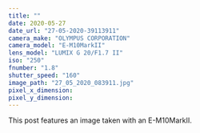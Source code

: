 ```yaml
---
title: ""
date: 2020-05-27
date_url: "27-05-2020-39113911"
camera_make: "OLYMPUS CORPORATION"
camera_model: "E-M10MarkII"
lens_model: "LUMIX G 20/F1.7 II"
iso: "250"
fnumber: "1.8"
shutter_speed: "160"
image_path: "27_05_2020_083911.jpg"
pixel_x_dimension: 
pixel_y_dimension: 
---
```


This post features an image taken with an E-M10MarkII.